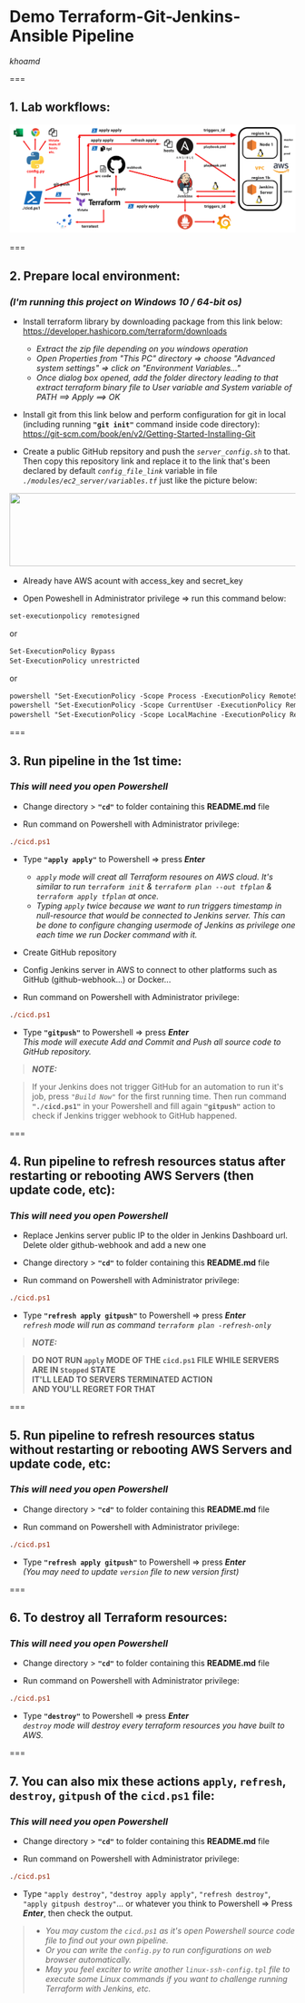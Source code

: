 # Demo Terraform-Git-Jenkins-Ansible Pipeline
*khoamd*  

===  

## 1. Lab workflows:
![This is an image about lab workflow](./pictures/demo-1st-jenkins.png)  

<!-- <img src="./pictures/demo-1st-jenkins.png" width=600 height=312>   -->

===  

## 2. Prepare local environment:
### *(I'm running this project on Windows 10 / 64-bit os)*
- Install terraform library by downloading package from this link below:  
https://developer.hashicorp.com/terraform/downloads

	* *Extract the zip file depending on you windows operation*
	* *Open Properties from "This PC" directory => choose "Advanced system settings" => click on "Environment Variables…"*
  * *Once dialog box opened, add the folder directory leading to that extract terraform binary file to User variable and System variable of PATH ==> Apply ==> OK*

- Install git from this link below and perform configuration for git in local (including running **`"git init"`** command inside code directory):  
https://git-scm.com/book/en/v2/Getting-Started-Installing-Git

- Create a public GitHub repsitory and push the *`server_config.sh`* to that. Then copy this repository link and replace it to the link that's been declared by default *`config_file_link`* variable in file *`./modules/ec2_server/variables.tf`* just like the picture below:  
<img src="./pictures/config-file-link.jpg" width=643 height=129>

- Already have AWS acount with access_key and secret_key

- Open Poweshell in Administrator privilege => run this command below:
```ps
set-executionpolicy remotesigned
```
or
```ps
Set-ExecutionPolicy Bypass
Set-ExecutionPolicy unrestricted
```
or
```ps
powershell "Set-ExecutionPolicy -Scope Process -ExecutionPolicy RemoteSigned -Force"
powershell "Set-ExecutionPolicy -Scope CurrentUser -ExecutionPolicy RemoteSigned -Force"
powershell "Set-ExecutionPolicy -Scope LocalMachine -ExecutionPolicy RemoteSigned -Force"
```  

===  

## 3. Run pipeline in the 1st time:
### *This will need you open Powershell*
- Change directory > **`"cd"`** to folder containing this **README.md** file

- Run command on Powershell with Administrator privilege:
```ps
./cicd.ps1
```

- Type **`"apply apply"`** to Powershell => press ***Enter***  
  * *`apply` mode will creat all Terraform resoures on AWS cloud. It's similar to run `terraform init` & `terraform plan --out tfplan` & `terraform apply tfplan` at once.*  
  * *Typing `apply` twice because we want to run triggers timestamp in null-resource that would be connected to Jenkins server. This can be done to configure changing usermode of Jenkins as privilege one each time we run Docker command with it.*

- Create GitHub repository

- Config Jenkins server in AWS to connect to other platforms such as GitHub (github-webhook...) or Docker...

- Run command on Powershell with Administrator privilege:
```ps
./cicd.ps1
```

- Type **`"gitpush"`** to Powershell => press ***Enter***  
*This mode will execute Add and Commit and Push all source code to GitHub repository.*  

> ***NOTE:***  

> If your Jenkins does not trigger GitHub for an automation to run it's job, press *`"Build Now"`* for the first running time. Then run command **`"./cicd.ps1"`** in your Powershell and fill again **`"gitpush"`** action to check if Jenkins trigger webhook to GitHub happened.  

===  

## 4. Run pipeline to refresh resources status after restarting or rebooting AWS Servers (then update code, etc):
### *This will need you open Powershell*
- Replace Jenkins server public IP to the older in Jenkins Dashboard url. Delete older github-webhook and add a new one

- Change directory > **`"cd"`** to folder containing this **README.md** file

- Run command on Powershell with Administrator privilege:
```ps
./cicd.ps1
```

- Type **`"refresh apply gitpush"`** to Powershell => press ***Enter***  
*`refresh` mode will run as command `terraform plan -refresh-only`*  

> ***NOTE:***  

> **DO NOT RUN `apply` MODE OF THE `cicd.ps1` FILE WHILE SERVERS ARE IN `Stopped` STATE**  
> **IT'LL LEAD TO SERVERS TERMINATED ACTION**  
> **AND YOU'LL REGRET FOR THAT**  

===  

## 5. Run pipeline to refresh resources status without restarting or rebooting AWS Servers and update code, etc:
### *This will need you open Powershell*
- Change directory > **`"cd"`** to folder containing this **README.md** file

- Run command on Powershell with Administrator privilege:
```ps
./cicd.ps1
```

- Type **`"refresh apply gitpush"`** to Powershell => press ***Enter***  
*(You may need to update `version` file to new version first)*  

===  

## 6. To destroy all Terraform resources:
### *This will need you open Powershell*
- Change directory > **`"cd"`** to folder containing this **README.md** file

- Run command on Powershell with Administrator privilege:
```ps
./cicd.ps1
```

- Type **`"destroy"`** to Powershell => press ***Enter***  
*`destroy` mode will destroy every terraform resources you have built to AWS.*  

===  

## 7. You can also mix these actions `apply`, `refresh`, `destroy`, `gitpush` of the `cicd.ps1` file:
### *This will need you open Powershell*
- Change directory > **`"cd"`** to folder containing this **README.md** file

- Run command on Powershell with Administrator privilege:
```ps
./cicd.ps1
```

- Type `"apply destroy"`, `"destroy apply apply"`, `"refresh destroy"`, `"apply gitpush destroy"`... or whatever you think to Powershell => Press ***Enter***, then check the output.  

> * *You may custom the `cicd.ps1` as it's open Powershell source code file to find out your own pipeline.*  
> * *Or you can write the `config.py` to run configurations on web browser automatically.*  
> * *May you feel exciter to write another `linux-ssh-config.tpl` file to execute some Linux commands if you want to challenge running Terraform with Jenkins, etc.*  
